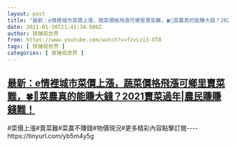 ```yaml
---
layout: post
title: "最新：e情裡城市菜價上漲，蔬菜價格飛漲可鄉里賣菜難，🍀🌿菜農真的能賺大錢？2021賣菜過年|農民賺賺錢難！"
date: 2021-01-30T21:41:34.000Z
author: 铁锤观世界
from: https://www.youtube.com/watch?v=fzvLvi3-OT8
tags: [ 铁锤观世界 ]
categories: [ 铁锤观世界 ]
---
```

<!--1612042894000-->
[最新：e情裡城市菜價上漲，蔬菜價格飛漲可鄉里賣菜難，🍀🌿菜農真的能賺大錢？2021賣菜過年|農民賺賺錢難！](https://www.youtube.com/watch?v=fzvLvi3-OT8)
------

<div>
#菜價上漲#賣菜難#菜農不賺錢#物價現況#更多精彩內容點擊訂閱----https://tinyurl.com/yb5m4y5g
</div>
